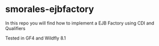 smorales-ejbfactory
===================

In this repo you will find how to implement a EJB Factory using CDI and Qualifiers


Tested in GF4 and Wildfly 8.1
